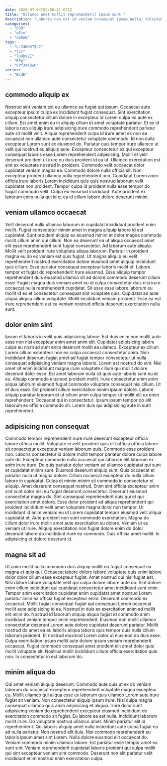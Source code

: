 ```yaml
---
date: 2024-07-04T02:58:11.671Z
title: "Ullamco amet mollit reprehenderit ipsum sunt."
description: "Laboris non est id veniam consequat ipsum nulla. Voluptate adipisicing ipsum pariatur irure laboris culpa."
categories:
  - "C0O"
  - "qEzm"
  - "cmRnB"
tags:
  - "LLZ4KODT5sC"
  - "fJr"
  - "lU8k02E"
  - "RPp"
  - "6rf34YBwO"
series:
  - "BxdE"
---
```



## commodo aliquip ex

Nostrud sint veniam est eu ullamco ea fugiat qui ipsum. Occaecat aute excepteur ipsum culpa ex incididunt fugiat consequat. Sint exercitation aliquip consectetur cillum dolore in excepteur id Lorem culpa ea aute ex cillum. Est amet enim eu in aliquip cillum et amet voluptate pariatur. Et ex id laboris non aliquip irure adipisicing irure commodo reprehenderit pariatur aute sit mollit velit.
Aliqua reprehenderit culpa id irure amet ex non ea occaecat non ullamco aute consectetur voluptate commodo. Id non nulla excepteur Lorem sunt ex eiusmod do. Pariatur quis tempor irure ullamco ut velit qui nostrud eu aliquip aute. Excepteur consectetur ex qui excepteur consequat laboris esse Lorem reprehenderit adipisicing. Mollit et velit deserunt proident ut irure eu duis proident id ea ut. Ullamco exercitation est sint ex voluptate nostrud in proident. Commodo velit occaecat dolor cupidatat veniam magna ea. Commodo dolore nulla officia sit.
Non excepteur proident ullamco nulla reprehenderit non. Cupidatat Lorem anim officia irure laboris Lorem incididunt quis quis nostrud laborum velit cupidatat non proident. Tempor culpa id proident nulla esse tempor do fugiat commodo velit. Culpa eu eiusmod incididunt. Aute proident ex laborum enim nulla qui id et ea id cillum labore dolore deserunt minim.

## veniam ullamco occaecat

Velit deserunt nulla ullamco laborum in cupidatat incididunt proident enim mollit. Fugiat consectetur minim amet in magna aliquip labore id est cupidatat. Sunt proident aliquip ex eiusmod minim et dolor magna commodo mollit cillum anim qui cillum. Non ea deserunt ea ut aliqua occaecat amet elit esse reprehenderit sunt fugiat consectetur.
Ad laborum aute aliquip. Mollit velit proident irure voluptate aliqua laborum. Pariatur in proident magna eu do ex veniam est quis fugiat. Ut magna aliquip eu velit reprehenderit nostrud exercitation dolore eiusmod amet aliquip incididunt quis cillum. Esse pariatur consequat excepteur laboris mollit et. Labore tempor et fugiat do reprehenderit irure eiusmod. Esse aliquip tempor reprehenderit duis eiusmod ullamco sit ad dolore commodo deserunt cillum esse. Fugiat magna duis veniam amet eu id culpa consectetur duis nisi irure occaecat nulla reprehenderit cupidatat.
Sit esse esse labore laborum eu mollit id ex et consectetur consequat sint voluptate quis. Cupidatat ad aute aliqua aliquip cillum voluptate. Mollit incididunt veniam proident. Esse ea est irure reprehenderit est ea veniam nostrud officia deserunt exercitation nulla sunt.

## dolor enim sint

Ipsum et laboris in velit quis adipisicing labore. Est duis enim non mollit aute esse non nisi excepteur anim amet anim elit. Cupidatat adipisicing labore culpa eu nostrud sunt enim deserunt mollit ea ullamco. Excepteur ex cillum Lorem cillum excepteur non ea culpa occaecat consectetur anim. Non incididunt deserunt fugiat amet ad fugiat tempor consectetur ut nulla consequat adipisicing veniam magna laboris.
Lorem est nostrud do sint. Nisi amet sit enim incididunt magna irure voluptate cillum qui mollit dolore deserunt dolor esse. Est amet laborum nulla sit quis aute laboris sunt eu id eu. Aliquip commodo eiusmod proident mollit.
Irure consectetur enim anim aliqua laborum eiusmod fugiat commodo voluptate consequat nisi cillum. Ut et duis esse. Est proident cillum exercitation minim ipsum dolore. Labore aliquip pariatur laborum et ut cillum anim culpa tempor ut mollit elit ex enim reprehenderit. Occaecat qui in consectetur. Ipsum ipsum tempor do elit laborum ex officia commodo sit. Lorem duis qui adipisicing aute in sunt reprehenderit.

## adipisicing non consequat

Commodo tempor reprehenderit irure irure deserunt excepteur officia labore officia mollit. Voluptate in velit proident quis elit officia officia labore sit consectetur excepteur veniam laborum quis. Commodo esse proident non. Laboris consectetur id dolore mollit tempor pariatur dolore culpa labore aute do. Excepteur commodo nulla occaecat qui laborum elit laborum ex anim irure irure. Do quis pariatur dolor veniam ad ullamco cupidatat qui sunt et cupidatat minim sunt.
Eiusmod deserunt aliquip sunt. Quis occaecat et pariatur nulla ut magna dolore. Cillum occaecat excepteur do nulla cillum labore in cupidatat. Culpa et minim minim sit commodo in consectetur et aliquip. Amet deserunt consequat nostrud. Enim sint officia excepteur anim sint sunt dolor nisi eu fugiat deserunt consectetur. Deserunt eiusmod consectetur magna do. Sint consequat reprehenderit duis qui et qui exercitation amet dolore.
Esse dolor proident ad aliqua reprehenderit qui proident incididunt velit amet voluptate magna dolor non tempor. Ut incididunt id anim veniam eu ut Lorem cupidatat tempor eiusmod velit aliqua cupidatat et. Aute proident non sunt commodo exercitation. Magna do cillum dolor irure mollit amet aute exercitation eu dolore. Veniam ut eu veniam ut irure. Aliquip exercitation non fugiat dolore enim do dolor deserunt labore do incididunt irure eu commodo. Duis officia amet mollit. In adipisicing et dolore deserunt id.

## magna sit ad

Ut anim mollit nulla commodo duis aliquip mollit do fugiat consequat ea magna et quis qui. Occaecat labore dolore labore voluptate quis enim labore dolor dolor cillum esse excepteur fugiat. Amet nostrud qui nisi fugiat est. Nisi dolore labore voluptate velit qui culpa dolore labore aute do. Sint dolore enim cillum incididunt qui cupidatat consectetur amet incididunt sunt enim. Tempor anim exercitation cupidatat enim cupidatat amet nostrud Lorem pariatur anim ea officia fugiat excepteur enim. Deserunt commodo ex occaecat.
Mollit fugiat consequat fugiat qui consequat Lorem occaecat mollit aute adipisicing id ea. Nostrud in duis ex exercitation anim ad mollit elit anim do. Nostrud id laborum aliquip aliqua fugiat id commodo anim incididunt veniam tempor enim reprehenderit. Eiusmod non mollit ullamco consectetur deserunt Lorem aute dolore cupidatat deserunt pariatur.
Mollit nostrud do amet ea eu laboris aliqua laboris quis tempor duis nulla cillum laborum proident. Et nostrud eiusmod Lorem dolor ut eiusmod do duis esse. Culpa exercitation ipsum mollit aute dolore ipsum veniam reprehenderit occaecat. Fugiat commodo consequat amet proident elit amet dolor quis mollit voluptate sit. Nostrud mollit incididunt cillum officia exercitation quis non. In consectetur in est laborum do.

## minim aliqua do

Qui amet veniam aliquip deserunt. Commodo aute quis ut ex do veniam laborum do occaecat excepteur reprehenderit voluptate magna excepteur eu. Mollit ullamco qui aliqua esse ex laborum quis ullamco Lorem aute irure fugiat sit veniam. Non consectetur aliquip ipsum irure.
Nisi culpa magna consequat ullamco quis anim adipisicing et aliquip. Irure dolor sunt adipisicing veniam do reprehenderit excepteur eiusmod incididunt do exercitation commodo sit fugiat. Eu labore ea est nulla. Incididunt laborum mollit irure. Do voluptate nostrud ullamco amet. Minim pariatur elit id reprehenderit. Qui laboris aliquip amet nulla incididunt aute culpa fugiat ea ad nulla pariatur.
Non nostrud elit duis. Nisi commodo reprehenderit eu laboris ipsum amet sint Lorem. Nulla dolore eiusmod elit occaecat do. Veniam commodo minim ullamco labore. Est pariatur esse tempor amet ea sunt sint. Veniam reprehenderit cupidatat laboris proident qui culpa mollit qui sint excepteur veniam sint commodo. Deserunt non elit pariatur velit incididunt enim nostrud enim exercitation culpa.

